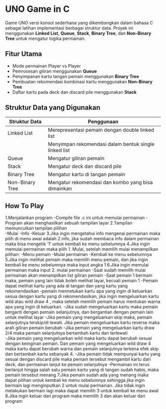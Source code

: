 # UNO Game in C

Game UNO versi konsol sederhana yang dikembangkan dalam bahasa C sebagai latihan implementasi berbagai struktur data. Proyek ini menggunakan **Linked List**, **Queue**, **Stack**, **Binary Tree**, dan **Non-Binary Tree** untuk mengatur logika permainan.

## Fitur Utama

- Mode permainan Player vs Player
- Pemrosesan giliran menggunakan **Queue**
- Penyimpanan kartu tangan pemain menggunakan **Binary Tree**
- Pembuatan rekomendasi kombinasi kartu menggunakan **Non-Binary Tree** 
- Daftar kartu pada deck dan discard pile menggunakan **Stack**

## Struktur Data yang Digunakan

| Struktur Data   | Penggunaan                                               |
|-----------------|----------------------------------------------------------|
| Linked List     | Merepresentasi pemain dengan double linked list          |
|                 | Menyimpan rekomendasi dalam bentuk single linked list    |
| Queue           | Mengatur giliran pemain                                  |
| Stack           | Mengatur deck dan discard pile                           |
| Binary Tree     | Mengatur kartu di tangan pemain                          |
| Non-Binary Tree | Mengatur rekomendasi dan kombo yang bisa dimainkan       |

## How To Play
1.Menjalankan program 
 -Compile file .c ini untuk memulai permainan 
 -Program akan menghasilkan sebuah tampilan layar 
2.Tampilan memunculkan tampilan pilihan  
 -Mulai 
 -Info
 -Keluar
3.Jika ingin mengetahui info mengenai permainan maka pilih di menu awal adalah 2.info, jika sudah membaca info dalam permainan maka bisa mengetik ‘1’ untuk kembali ke menu sebelumnya 
4.Jika ingin memulai permainan maka pilih 1. Mulai, setelah memilih mulai menampilkan pilihan: 
 -Menu pemain 
 -Mulai permainan 
 -Kembali ke menu sebelumnya
5.Jika ingin melihat pemain maka memilih menu pemain, dan jika ingin kembali ke menu sebelumnya maka input angka 1 
6.Jika ingin memulai permainan maka input 2. mulai permainan 
 -Saat sudah memilih mulai permainan akan menampilkan list giliran pemain 
 -Saat pemain 1 bermain maka, pemain yang lain tidak boleh melihat layar, kecuali pemain 1 
 -Pemain dapat melihat kartu yang ada di tangan dan yang kartu yang rekomendasikan 
 -pemain mennetukan kartu apa yang ingin di keluarkan sesua dengan kartu yang di rekomendasikan, jika ingin mengeluarkan kartu wild atau wild draw 4 , maka setelah memilih pemain harus mentukan warna apa yang ingin di keluarkan. 
 -Jika sudah mengeluarkan kartu maka pemain berganti dengan pemain selanjutnya, dan bergantian dengan pemain lain untuk melihat layar 
 -Jika pemain yang mengeluarkan skip maka, pemain selanjutnya terskip/di lewati. Jika pemain mengeluarkan kartu reverse maka arah giliran pemain berubah 
 -Jika pemain yang mengeluarkan kartu draw 2/4 maka pemain selanjutnya bertambah kartu dan terlewati  
 -Jika pemain yang mengeluarkan wild maka kartu dapat berubah sesuai dengan keinginan pemain. Dan pemain yang mengeluarkan wild draw 4 maka kartu dapat berubah warna dan pemain selanjutnya terkena efek skip dan bertambah kartu sebanyak 4. 
 -Jika pemain tidak mempunyai kartu yang sesuai dengan discard pile maka pemain tersebut mengambil kartu dari deck, dan permainan lanjut ke pemain selanjutnya 
 -Permainan ini terus berlanjut hingga salah satu pemain kartu yang di tangan sudah habis, maka pemain tersebut menang 
7.Jika pemain sudah ada yang menang maka dapat pilihan untuk kembali ke menu sebelumnya sehingga jika ingin bermain lagi menginputkan 2 untuk mulai permainan. Jika tidak ingin melakukan bermain lagi maka dapat memilih 3 untuk kembali ke menu awal  
8.Jika ingin keluar dari program maka memilih 3 dan akan keluar dari program 

 
